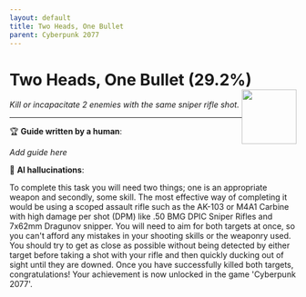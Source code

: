 ```yaml
---
layout: default
title: Two Heads, One Bullet
parent: Cyberpunk 2077
---
```


# Two Heads, One Bullet (29.2%) <img style="float: right;" src="https://cdn.cloudflare.steamstatic.com/steamcommunity/public/images/apps/1091500/26d6c25c2ca7e5877b26347fc05f5eb2dd504bbf.jpg" width="96" height="96">

_Kill or incapacitate 2 enemies with the same sniper rifle shot._

***

:trophy: **Guide written by a human**:

_Add guide here_

:robot: **AI hallucinations**:

To complete this task you will need two things; one is an appropriate weapon and secondly, some skill. The most effective way of completing it would be using a scoped assault rifle such as the AK-103 or M4A1 Carbine with high damage per shot (DPM) like .50 BMG DPIC Sniper Rifles and 7x62mm Dragunov snipper.
You will need to aim for both targets at once, so you can't afford any mistakes in your shooting skills or the weaponry used. You should try to get as close as possible without being detected by either target before taking a shot with your rifle and then quickly ducking out of sight until they are downed.
Once you have successfully killed both targets, congratulations! Your achievement is now unlocked in the game 'Cyberpunk 2077'.
